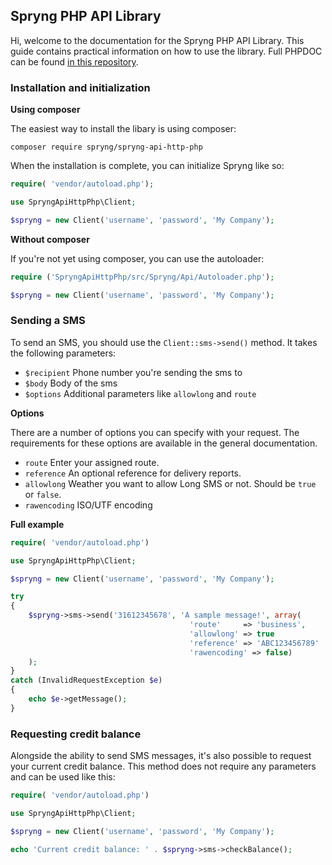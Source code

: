 ## Spryng PHP API Library

Hi, welcome to the documentation for the Spryng PHP API Library. This guide contains practical information on how to use the library. Full PHPDOC can be found [in this repository](https://github.com/Spryng/SpryngApiHttpPhpDocs).

### Installation and initialization

__Using composer__

The easiest way to install the libary is using composer:

```
composer require spryng/spryng-api-http-php
```

When the installation is complete, you can initialize Spryng like so:

```php
require( 'vendor/autoload.php');

use SpryngApiHttpPhp\Client;

$spryng = new Client('username', 'password', 'My Company');
```

__Without composer__

If you're not yet using composer, you can use the autoloader:

```php
require ('SpryngApiHttpPhp/src/Spryng/Api/Autoloader.php');

$spryng = new Client('username', 'password', 'My Company');
```

### Sending a SMS

To send an SMS, you should use the `Client::sms->send()` method. It takes the following parameters:

* `$recipient` Phone number you're sending the sms to
* `$body` Body of the sms
* `$options` Additional parameters like `allowlong` and `route`

__Options__

There are a number of options you can specify with your request. The requirements for these options are available in the general documentation.

* `route` Enter your assigned route.
* `reference` An optional reference for delivery reports.
* `allowlong` Weather you want to allow Long SMS or not. Should be `true` or `false`.
* `rawencoding` ISO/UTF encoding

__Full example__

```php
require( 'vendor/autoload.php')

use SpryngApiHttpPhp\Client;

$spryng = new Client('username', 'password', 'My Company');

try 
{
	$spryng->sms->send('31612345678', 'A sample message!', array(
										'route'     => 'business',
										'allowlong' => true
										'reference' => 'ABC123456789'
										'rawencoding' => false)
	);
}
catch (InvalidRequestException $e)
{
	echo $e->getMessage();
}
```

### Requesting credit balance

Alongside the ability to send SMS messages, it's also possible to request your current credit balance. This method does not require any parameters and can be used like this:

```php
require( 'vendor/autoload.php')

use SpryngApiHttpPhp\Client;

$spryng = new Client('username', 'password', 'My Company');

echo 'Current credit balance: ' . $spryng->sms->checkBalance();
```
